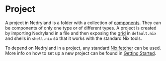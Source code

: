 # Project

A project in Nedryland is a folder with a collection of [components](./component.md). They can be
components of only one type or of different types. A project is created by importing Nedryland in a
file and then exposing the [grid](./grid.md) in `default.nix` and shells in `shell.nix` so that it
works with the standard Nix tools.

To depend on Nedryland in a project, any standard
[Nix fetcher](https://nixos.org/nixpkgs/manual/#chap-pkgs-fetchers) can be used. More info on how
to set up a new project can be found in [Getting Started](../getting-started.md).
